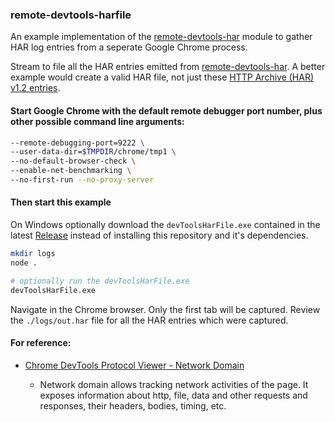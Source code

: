 ### remote-devtools-harfile

An example implementation of the [remote-devtools-har](https://github.com/glennschler/remote-devtools-har) module to gather HAR log entries from a seperate Google Chrome process.

Stream to file all the HAR entries emitted from [remote-devtools-har](https://github.com/glennschler/remote-devtools-har). A better example would create a valid HAR file, not just these [HTTP Archive (HAR) v1.2 entries](https://github.com/ahmadnassri/har-spec/blob/master/versions/1.2.md#entries).

#### Start Google Chrome with the default remote debugger port number, plus other possible command line arguments:

```bash
--remote-debugging-port=9222 \
--user-data-dir=$TMPDIR/chrome/tmp1 \
--no-default-browser-check \
--enable-net-benchmarking \
--no-first-run --no-proxy-server
```

#### Then start this example
On Windows optionally download the  `devToolsHarFile.exe` contained in the latest [Release](https://github.com/glennschler/remote-devtools-harfile/releases/) instead of installing this repository and it's dependencies.

```bash
mkdir logs
node .

# optionally run the devToolsHarFile.exe
devToolsHarFile.exe
```

Navigate in the Chrome browser. Only the first tab will be captured. Review the `./logs/out.har` file for all the HAR entries which were captured.

#### For reference:
* [Chrome DevTools Protocol Viewer - Network Domain](https://chromedevtools.github.io/devtools-protocol/tot/Network)

  * Network domain allows tracking network activities of the page. It exposes information about http, file, data and other requests and responses, their headers, bodies, timing, etc. 

